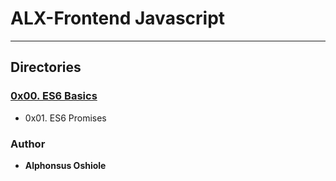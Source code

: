 # ALX-Frontend Javascript

---
## Directories

### [0x00. ES6 Basics](./0x00-ES6_basic)
 * 0x01. ES6 Promises







### Author
* **Alphonsus Oshiole**



